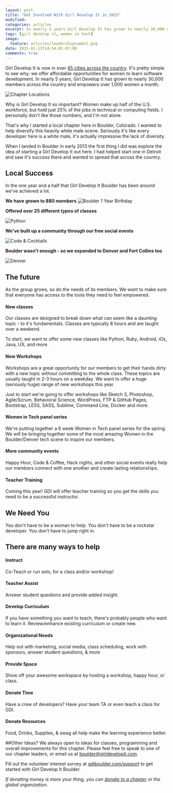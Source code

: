 ```yaml
---
layout: post
title: "Get Involved With Girl Develop It in 2015"
modified:
categories: articles
excerpt: In nearly 5 years Girl Develop It has grown to nearly 30,000 members across the country and empowers over 1,000 women a month.
tags: [girl develop it, women in tech]
image:
  feature: articles/leadershipsummit.png
date: 2015-01-13T14:54:01-07:00
comments: true
---
```

Girl Develop It is now in over [45 cities across the country](http://girldevelopit.com/chapters). It's pretty simple to see why; we offer affordable opportunities for women to learn software development. In nearly 5 years, Girl Develop It has grown to nearly 30,000 members across the country and empowers over 1,000 women a month.

![Chapter Locations](/images/articles/chapter-locations.png)

Why is Girl Develop It so important? Women make up half of the U.S. workforce, but hold just 25% of the jobs in technical or computing fields. I personally don't like those numbers, and I'm not alone.

That's why I started a local chapter here in Boulder, Colorado. I wanted to help diversify this heavily white male scene. Seriously it's like every developer here is a white male, it's actually impressive the lack of diversity. 

When I landed in Boulder in early 2013 the first thing I did was explore the idea of starting a Girl Develop It out here. I had helped start one in Detroit and saw it's success there and wanted to spread that across the country.

## Local Success
In the one year and a half that Girl Develop It Boulder has been around we've achieved a lot. 

**We have grown to 880 members**
![Boulder 1 Year Birthday](/images/articles/boulder-party.jpg)

**Offered over 25 different *types* of classes**

![Python](/images/articles/boulder-python.jpg)

**We've built up a community through our free social events**

![Code & Cocktails](/images/articles/code-cocktails.jpg)

**Boulder wasn't enough - so we expanded to Denver and Fort Collins too**

![Denver](/images/articles/denver-class.jpeg)

## The future 
As the group grows, so do the needs of its members. We want to make sure that everyone has access to the tools they need to feel empowered. 

#### New classes
Our classes are designed to break down what can seem like a daunting topic - to it's fundamentals. Classes are typically 8 hours and are taught over a weekend. 

To start, we want to offer some new classes like Python, Ruby, Android, iOs, Java, UX, and more. 

#### New Workshops
Workshops are a great opportunity for our members to get their hands dirty with a new topic without committing to the whole class. These topics are usually taught in 2-3 hours on a weekday. We want to offer a huge (seriously huge) range of new workshops this year. 

Just to start we're going to offer workshops like Sketch 3, Photoshop, Agile/Scrum, Behavioral Science, WordPress, FTP & GitHub Pages, Bootstrap, LESS, SASS, Sublime, Command Line, Docker and more.

#### Women in Tech panel series
We're putting together a 6 week Women in Tech panel series for the spring. We will be bringing together some of the most amazing Women in the Boulder/Denver tech scene to inspire our members.

#### More community events
Happy Hour, Code & Coffee, Hack nights, and other social events really help our members connect with one another and create lasting relationships. 

#### Teacher Training
Coming this year! GDI will offer teacher training so you get the skills you need to be a successful instructor.

## We Need You
You don't have to be a woman to help. You don't have to be a rockstar developer. You don't have to jump right in. 

## There are many ways to help

#### Instruct
Co-Teach or run solo, for a class and/or workshop!

#### Teacher Assist
Answer student questions and provide added insight.

#### Develop Curriculum
If you have something you want to teach, there's probably people who want to learn it.
Review/enhance existing curriculum or create new.

#### Organizational Needs
Help out with marketing, social media, class scheduling, work with sponsors, answer student questions, & more

#### Provide Space
Show off your awesome workspace by hosting a workshop, happy hour, or class.

#### Donate Time
Have a crew of developers? Have your team TA or even teach a class for GDI.

#### Donate Resources
Food, Drinks, Supplies, & swag all help make the learning experience better.

##Other Ideas?
We always open to ideas for classes, programming and overall improvements for this chapter. Please feel free to speak to one of our chapter leaders, or email us at boulder@girldevelopit.com.

Fill out the volunteer interest survey at [gdiboulder.com/support](http://gdiboulder.com/support) to get started with Girl Develop It Boulder. 

*If donating money is more your thing, you can [donate to a chapter](http://girldevelopit.com/donate) or the global organization.* 










